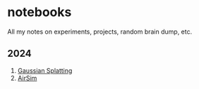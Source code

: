 # notebooks
All my notes on experiments, projects, random brain dump, etc.


## 2024
1. [Gaussian Splatting](./gaussian-splatting/README.md)
2. [AirSim](./airsim/README.md)
